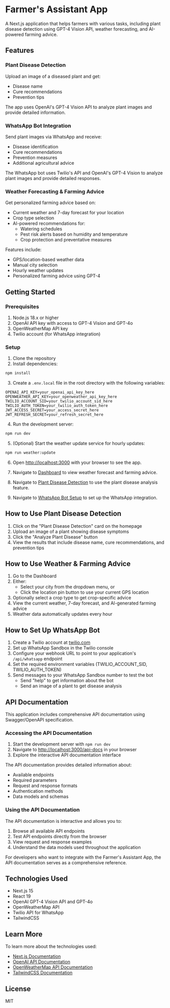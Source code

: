# Farmer's Assistant App

A Next.js application that helps farmers with various tasks, including plant disease detection using GPT-4 Vision API, weather forecasting, and AI-powered farming advice.

## Features

### Plant Disease Detection

Upload an image of a diseased plant and get:
- Disease name
- Cure recommendations
- Prevention tips

The app uses OpenAI's GPT-4 Vision API to analyze plant images and provide detailed information.

### WhatsApp Bot Integration

Send plant images via WhatsApp and receive:
- Disease identification
- Cure recommendations
- Prevention measures
- Additional agricultural advice

The WhatsApp bot uses Twilio's API and OpenAI's GPT-4 Vision to analyze plant images and provide detailed responses.

### Weather Forecasting & Farming Advice

Get personalized farming advice based on:
- Current weather and 7-day forecast for your location
- Crop type selection
- AI-powered recommendations for:
  - Watering schedules
  - Pest risk alerts based on humidity and temperature
  - Crop protection and preventative measures

Features include:
- GPS/location-based weather data
- Manual city selection
- Hourly weather updates
- Personalized farming advice using GPT-4

## Getting Started

### Prerequisites

1. Node.js 18.x or higher
2. OpenAI API key with access to GPT-4 Vision and GPT-4o
3. OpenWeatherMap API key
4. Twilio account (for WhatsApp integration)

### Setup

1. Clone the repository
2. Install dependencies:

```bash
npm install
```

3. Create a `.env.local` file in the root directory with the following variables:

```
OPENAI_API_KEY=your_openai_api_key_here
OPENWEATHER_API_KEY=your_openweather_api_key_here
TWILIO_ACCOUNT_SID=your_twilio_account_sid_here
TWILIO_AUTH_TOKEN=your_twilio_auth_token_here
JWT_ACCESS_SECRET=your_access_secret_here
JWT_REFRESH_SECRET=your_refresh_secret_here
```

4. Run the development server:

```bash
npm run dev
```

5. (Optional) Start the weather update service for hourly updates:

```bash
npm run weather:update
```

6. Open [http://localhost:3000](http://localhost:3000) with your browser to see the app.

7. Navigate to [Dashboard](http://localhost:3000/dashboard) to view weather forecast and farming advice.
8. Navigate to [Plant Disease Detection](http://localhost:3000/plant-disease) to use the plant disease analysis feature.
9. Navigate to [WhatsApp Bot Setup](http://localhost:3000/whatsapp-bot) to set up the WhatsApp integration.

## How to Use Plant Disease Detection

1. Click on the "Plant Disease Detection" card on the homepage
2. Upload an image of a plant showing disease symptoms
3. Click the "Analyze Plant Disease" button
4. View the results that include disease name, cure recommendations, and prevention tips

## How to Use Weather & Farming Advice

1. Go to the Dashboard
2. Either:
   - Select your city from the dropdown menu, or
   - Click the location pin button to use your current GPS location
3. Optionally select a crop type to get crop-specific advice
4. View the current weather, 7-day forecast, and AI-generated farming advice
5. Weather data automatically updates every hour

## How to Set Up WhatsApp Bot

1. Create a Twilio account at [twilio.com](https://www.twilio.com/try-twilio)
2. Set up WhatsApp Sandbox in the Twilio console
3. Configure your webhook URL to point to your application's `/api/whatsapp` endpoint
4. Set the required environment variables (TWILIO_ACCOUNT_SID, TWILIO_AUTH_TOKEN)
5. Send messages to your WhatsApp Sandbox number to test the bot
   - Send "help" to get information about the bot
   - Send an image of a plant to get disease analysis

## API Documentation

This application includes comprehensive API documentation using Swagger/OpenAPI specification.

### Accessing the API Documentation

1. Start the development server with `npm run dev`
2. Navigate to [http://localhost:3000/api-docs](http://localhost:3000/api-docs) in your browser
3. Explore the interactive API documentation interface

The API documentation provides detailed information about:
- Available endpoints
- Required parameters
- Request and response formats
- Authentication methods
- Data models and schemas

### Using the API Documentation

The API documentation is interactive and allows you to:
1. Browse all available API endpoints
2. Test API endpoints directly from the browser
3. View request and response examples
4. Understand the data models used throughout the application

For developers who want to integrate with the Farmer's Assistant App, the API documentation serves as a comprehensive reference.

## Technologies Used

- Next.js 15
- React 19
- OpenAI GPT-4 Vision API and GPT-4o
- OpenWeatherMap API
- Twilio API for WhatsApp
- TailwindCSS

## Learn More

To learn more about the technologies used:

- [Next.js Documentation](https://nextjs.org/docs)
- [OpenAI API Documentation](https://platform.openai.com/docs/guides/vision)
- [OpenWeatherMap API Documentation](https://openweathermap.org/api)
- [TailwindCSS Documentation](https://tailwindcss.com/docs)

## License

MIT
